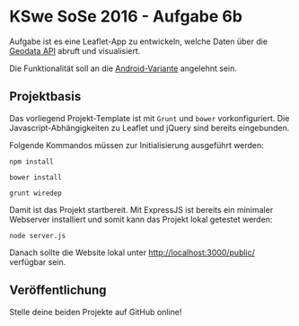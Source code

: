 # KSwe SoSe 2016 - Aufgabe 6b

Aufgabe ist es eine Leaflet-App zu entwickeln, welche Daten über die
[Geodata API](http://geoapi-kswe2016.rhcloud.com/) abruft und visualisiert.

Die Funktionalität soll an die [Android-Variante](https://github.com/bo-kswe-sose-2016/aufgabe6a)
angelehnt sein.

## Projektbasis

Das vorliegend Projekt-Template ist mit `Grunt` und `bower` vorkonfiguriert.
Die Javascript-Abhängigkeiten zu Leaflet und jQuery sind bereits eingebunden.

Folgende Kommandos müssen zur Initialisierung ausgeführt werden:

```
npm install
```

```
bower install
```

```
grunt wiredep
```

Damit ist das Projekt startbereit. Mit ExpressJS ist bereits ein minimaler Webserver
installiert und somit kann das Projekt lokal getestet werden:

```
node server.js
```

Danach sollte die Website lokal unter
[http://localhost:3000/public/](http://localhost:3000/public/) verfügbar sein.

## Veröffentlichung

Stelle deine beiden Projekte auf GitHub online!
